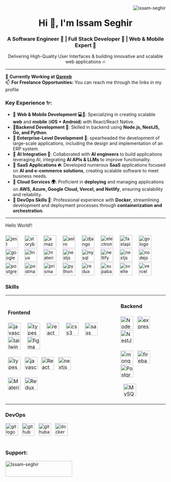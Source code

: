 
<!-- profile view count -->
<img align="right" src="https://komarev.com/ghpvc/?username=issam-seghir&label=Profile%20views&color=0e75b6&style=flat" alt="issam-seghir" />

<h1 align="center">Hi 👋, I'm Issam Seghir</h1>
<h3 align="center">A Software Engineer 🚀 | Full Stack Developer 🧪 | Web & Mobile Expert 📱 
</h3>
<p align="center">
   Delivering High-Quality User Interfaces &
building innovative and scalable web applications  🔥  
</p>       


---

📌 **Currently Working at [Qareeb](https://github.com/Qareeb-io)**<br>
📫 **For Freelance Opportunities:** You can reach me through the links in my profile


### Key Experience ✨:

- 🔹 **Web & Mobile Development 💻📱**:  Specializing in creating  scalable **web** and **mobile** (**iOS + Android**) with React/React Native.  <br>
- 🔹**Backend Development 🔰**: 
    Skilled in backend  using **Node.js, NestJS, Go, and Python**.<br>
- 🔹 **Enterprise-Level Development 🚀**: 
    spearheaded the development of large-scale applications, including the design and implementation of an ERP system. <br>
- 🔹 **AI Integration 🤖**: Collaborated with **AI engineers** to build applications leveraging AI, integrating **AI APIs & LLMs** to improve functionality.<br>
- 🔹 **SaaS Applications 🔥**: Developed numerous **SaaS** applications focused on **AI and e-commerce solutions**, creating scalable software to meet business needs.<br>
- 🔹 **Cloud Services 🌍**: Proficient in **deploying** and managing applications on **AWS, Azure, Google Cloud, Vercel, and Netlify**, ensuring scalability and reliability.<br>
- 🔹 **DevOps Skills 🐋**: Professional experience with **Docker**, streamlining development and deployment processes through **containerization and orchestration**.<br>

---
<p align="left">Hello World!!</p>

###

<div align="left">

  <img src="https://cdn.jsdelivr.net/gh/devicons/devicon/icons/jest/jest-plain.svg" height="40" alt="jest logo"  />
  <img width="12" />
  <img src="https://cdn.jsdelivr.net/gh/devicons/devicon/icons/storybook/storybook-original.svg" height="40" alt="storybook logo"  />
  <img width="12" />

  <img src="https://skillicons.dev/icons?i=aws" height="40" alt="amazonwebservices logo"  />
  <img width="12" />
  <img src="https://skillicons.dev/icons?i=astro" height="40" alt="astro logo"  />
  <img width="12" />
  <img src="https://skillicons.dev/icons?i=django" height="40" alt="django logo"  />
  <img width="12" />
  <img src="https://skillicons.dev/icons?i=electron" height="40" alt="electron logo"  />
  <img width="12" />
  <img src="https://skillicons.dev/icons?i=fastapi" height="40" alt="fastapi logo"  />
  <img width="12" />
  <img src="https://skillicons.dev/icons?i=go" height="40" alt="go logo"  />
  <img width="12" />
  <img src="https://skillicons.dev/icons?i=gcp" height="40" alt="googlecloud logo"  />
  <img width="12" />
  <img src="https://skillicons.dev/icons?i=linux" height="40" alt="linux logo"  />
  <img width="12" />
  <img src="https://skillicons.dev/icons?i=materialui" height="40" alt="materialui logo"  />
  <img width="12" />
  <img src="https://skillicons.dev/icons?i=nestjs" height="40" alt="nestjs logo"  />
  <img width="12" />
  <img src="https://skillicons.dev/icons?i=mysql" height="40" alt="mysql logo"  />
  <img width="12" />
  <img src="https://skillicons.dev/icons?i=netlify" height="40" alt="netlify logo"  />
  <img width="12" />
  <img src="https://skillicons.dev/icons?i=nextjs" height="40" alt="nextjs logo"  />
  <img width="12" />
  <img src="https://skillicons.dev/icons?i=nodejs" height="40" alt="nodejs logo"  />
  <img width="12" />
  <img src="https://skillicons.dev/icons?i=postgres" height="40" alt="postgresql logo"  />
  <img width="12" />
  <img src="https://skillicons.dev/icons?i=postman" height="40" alt="postman logo"  />
  <img width="12" />
  <img src="https://skillicons.dev/icons?i=prisma" height="40" alt="prisma logo"  />
  <img width="12" />
  <img src="https://skillicons.dev/icons?i=py" height="40" alt="python logo"  />
  <img width="12" />
  <img src="https://skillicons.dev/icons?i=redux" height="40" alt="redux logo"  />
  <img width="12" />
  <img src="https://skillicons.dev/icons?i=supabase" height="40" alt="supabase logo"  />
  <img width="12" />
  <img src="https://skillicons.dev/icons?i=svelte" height="40" alt="svelte logo"  />
  <img width="12" />
  <img src="https://skillicons.dev/icons?i=vercel" height="40" alt="vercel logo"  />
</div>

###

<h3 align="left">Skills</h3>

<table>
  <tr>
    <td>
      <h4 align="left">Frontend</h4>
      <p align="left">
         <img src="https://skillicons.dev/icons?i=js" height="40" alt="javascript logo"  />
  <img width="12" />
  <img src="https://skillicons.dev/icons?i=ts" height="40" alt="typescript logo"  />
  <img width="12" />
  <img src="https://skillicons.dev/icons?i=react" height="40" alt="react logo"  />
  <img width="12" />
         <img src="https://skillicons.dev/icons?i=css" height="40" alt="css3 logo"  />
  <img width="12" />
           <img src="https://skillicons.dev/icons?i=sass" height="40" alt="sass logo"  />
  <img width="12" />
  <img src="https://skillicons.dev/icons?i=tailwind" height="40" alt="tailwindcss logo"  />
  <img width="12" />
  <img src="https://skillicons.dev/icons?i=figma" height="40" alt="figma logo"  />
  <img width="12" />
        <br>
        <br>
        <img src="https://cdn.jsdelivr.net/gh/devicons/devicon/icons/typescript/typescript-original.svg" height="40" alt="typescript logo" />
        <img width="4" />
        <img src="https://cdn.jsdelivr.net/gh/devicons/devicon/icons/javascript/javascript-original.svg" height="40" alt="javascript logo" />
         <img width="4" />
        <img src="https://raw.githubusercontent.com/danielcranney/readme-generator/main/public/icons/skills/react-colored.svg" height="40" alt="React" />
         <img width="4" />
        <img src="https://cdn.jsdelivr.net/gh/devicons/devicon/icons/nextjs/nextjs-original.svg" height="40" alt="nextjs logo" />
       <br>
       <br>
        <img src="https://raw.githubusercontent.com/danielcranney/readme-generator/main/public/icons/skills/materialui-colored.svg" height="40" alt="Material UI" />
         <img width="4" />
        <img src="https://raw.githubusercontent.com/danielcranney/readme-generator/main/public/icons/skills/redux-colored.svg" height="40" alt="Redux" />
         <img width="4" />
      </p>
    </td>
    <td>
      <h4 align="left">Backend</h4>
      <p align="left">
        <img src="https://raw.githubusercontent.com/danielcranney/readme-generator/main/public/icons/skills/nodejs-colored.svg" height="40" alt="NodeJS" />
         <img width="4" />
        <img src="https://skillicons.dev/icons?i=express" height="40" alt="express logo" />
         <img width="4" />
        <img src="https://raw.githubusercontent.com/danielcranney/readme-generator/main/public/icons/skills/nestjs-colored.svg" height="40" alt="NestJS" />
         <img width="4" />
        <br>
       <br>
        <img src="https://skillicons.dev/icons?i=mongodb" height="40" alt="mongodb logo" />
        <img width="4" />
        <img src="https://skillicons.dev/icons?i=firebase" height="40" alt="firebase logo" />
         <img width="4" />
        <img src="https://raw.githubusercontent.com/danielcranney/readme-generator/main/public/icons/skills/postgresql-colored.svg" height="40" alt="PostgreSQL" />
<br>
        <br>
         <img width="4" />     
   <img src="https://raw.githubusercontent.com/danielcranney/readme-generator/main/public/icons/skills/mysql-colored.svg" height="40" alt="MySQL" />
   </p>
   </td>
  </tr>
</table>



<h3 align="left">DevOps</h3>
 <p align="left">

 
  <img src="https://skillicons.dev/icons?i=git" height="40" alt="git logo"  />
  <img width="4" />
  
  <img src="https://skillicons.dev/icons?i=github" height="40" alt="github logo"  />
  <img width="4" />
  
  <img src="https://cdn.simpleicons.org/githubactions/2088FF" height="40" alt="githubactions logo"  />
   <img width="4" />
   
 <img src="https://skillicons.dev/icons?i=docker" height="40" alt="docker logo"  />
  <img width="4" />
  <br>
 <br>
</p>

<h3 align="left">Support:</h3>
<p><a href="https://www.buymeacoffee.com/issam.seghir"> <img align="left" src="https://cdn.buymeacoffee.com/buttons/v2/default-yellow.png" height="50" width="210" alt="Issam-seghir" /></a></p><br><br>
